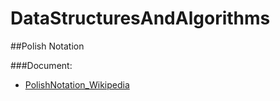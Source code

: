 # DataStructuresAndAlgorithms

##Polish Notation

###Document: 
- [PolishNotation_Wikipedia](https://vi.wikipedia.org/wiki/K%C3%AD_ph%C3%A1p_Ba_Lan)

